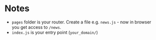 # Notes

- `pages` folder is your router. Create a file e.g. `news.js` - now in browser you get access to `/news`.
- `index.js` is your entry point (`your_domain/`)